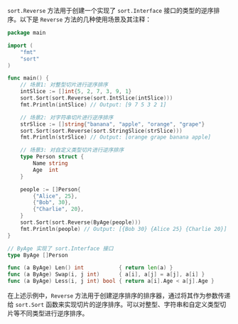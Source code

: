 `sort.Reverse` 方法用于创建一个实现了 `sort.Interface` 接口的类型的逆序排序。以下是 `Reverse` 方法的几种使用场景及其注释：

```go
package main

import (
	"fmt"
	"sort"
)

func main() {
	// 场景1: 对整型切片进行逆序排序
	intSlice := []int{5, 2, 7, 3, 9, 1}
	sort.Sort(sort.Reverse(sort.IntSlice(intSlice)))
	fmt.Println(intSlice) // Output: [9 7 5 3 2 1]

	// 场景2: 对字符串切片进行逆序排序
	strSlice := []string{"banana", "apple", "orange", "grape"}
	sort.Sort(sort.Reverse(sort.StringSlice(strSlice)))
	fmt.Println(strSlice) // Output: [orange grape banana apple]

	// 场景3: 对自定义类型切片进行逆序排序
	type Person struct {
		Name string
		Age  int
	}

	people := []Person{
		{"Alice", 25},
		{"Bob", 30},
		{"Charlie", 20},
	}
	sort.Sort(sort.Reverse(ByAge(people)))
	fmt.Println(people) // Output: [{Bob 30} {Alice 25} {Charlie 20}]
}

// ByAge 实现了 sort.Interface 接口
type ByAge []Person

func (a ByAge) Len() int           { return len(a) }
func (a ByAge) Swap(i, j int)      { a[i], a[j] = a[j], a[i] }
func (a ByAge) Less(i, j int) bool { return a[i].Age < a[j].Age }
```

在上述示例中，`Reverse` 方法用于创建逆序排序的排序器，通过将其作为参数传递给 `sort.Sort` 函数来实现切片的逆序排序。可以对整型、字符串和自定义类型切片等不同类型进行逆序排序。